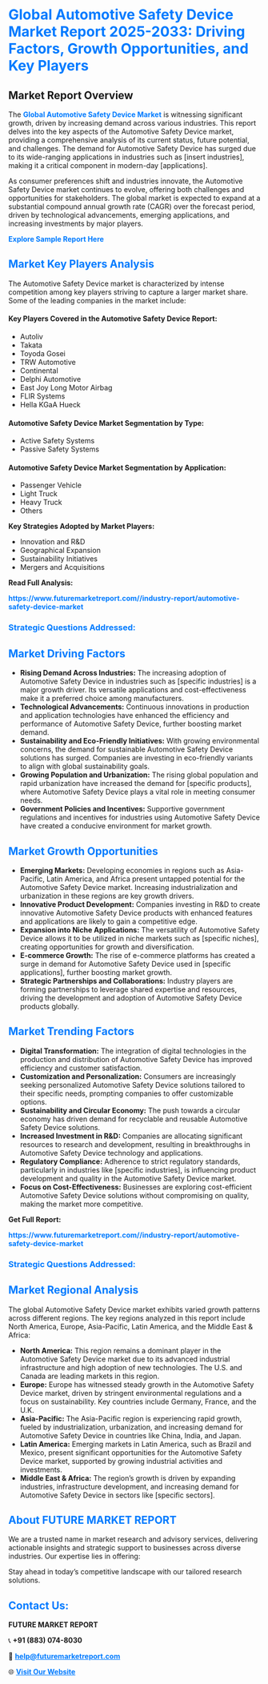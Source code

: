 <h1 style="color: #007BFF;">Global Automotive Safety Device Market Report 2025-2033: Driving Factors, Growth Opportunities, and Key Players</h1>

<section id="overview">
<h2>Market Report Overview</h2>
<p>The <a href="https://www.futuremarketreport.com//industry-report/automotive-safety-device-market" style="color: #007BFF; text-decoration: none;"><strong>Global Automotive Safety Device Market</strong></a> is witnessing significant growth, driven by increasing demand across various industries. This report delves into the key aspects of the Automotive Safety Device market, providing a comprehensive analysis of its current status, future potential, and challenges. The demand for Automotive Safety Device has surged due to its wide-ranging applications in industries such as [insert industries], making it a critical component in modern-day [applications].</p>
<p>As consumer preferences shift and industries innovate, the Automotive Safety Device market continues to evolve, offering both challenges and opportunities for stakeholders. The global market is expected to expand at a substantial compound annual growth rate (CAGR) over the forecast period, driven by technological advancements, emerging applications, and increasing investments by major players.</p>
</section>

<section id="overview">
<p><a href="https://www.futuremarketreport.com//request-sample/reportId=86474" style="color: #007BFF; text-decoration: none;"><strong>Explore Sample Report Here</strong></a></p>
</section>

<section id="key-players">
<h2 style="color: #007BFF;">Market Key Players Analysis</h2>
<p>The Automotive Safety Device market is characterized by intense competition among key players striving to capture a larger market share. Some of the leading companies in the market include:</p>
<h4>Key Players Covered in the Automotive Safety Device Report:</h4>
<ul><li>Autoliv</li><li>Takata</li><li>Toyoda Gosei</li><li>TRW Automotive</li><li>Continental</li><li>Delphi Automotive</li><li>East Joy Long Motor Airbag</li><li>FLIR Systems</li><li>Hella KGaA Hueck</li></ul>
<h4>Automotive Safety Device Market Segmentation by Type:</h4>
<ul><li>Active Safety Systems</li><li>Passive Safety Systems</li></ul>

<h4>Automotive Safety Device Market Segmentation by Application:</h4>
<ul><li>Passenger Vehicle</li><li>Light Truck</li><li>Heavy Truck</li><li>Others</li></ul>
<p><strong>Key Strategies Adopted by Market Players:</strong></p>
<ul>
<li>Innovation and R&D</li>
<li>Geographical Expansion</li>
<li>Sustainability Initiatives</li>
<li>Mergers and Acquisitions</li>
</ul>
</section>

<section>
<p><strong>Read Full Analysis: </strong></p><a href="https://www.futuremarketreport.com//industry-report/automotive-safety-device-market" style="color: #007BFF; text-decoration: none;"><strong>https://www.futuremarketreport.com//industry-report/automotive-safety-device-market</strong></a>
<h3 style="color: #007BFF;">Strategic Questions Addressed:</h3>
</section>

<section id="driving-factors">
<h2 style="color: #007BFF;">Market Driving Factors</h2>
<ul>
<li><strong>Rising Demand Across Industries:</strong> The increasing adoption of Automotive Safety Device in industries such as [specific industries] is a major growth driver. Its versatile applications and cost-effectiveness make it a preferred choice among manufacturers.</li>
<li><strong>Technological Advancements:</strong> Continuous innovations in production and application technologies have enhanced the efficiency and performance of Automotive Safety Device, further boosting market demand.</li>
<li><strong>Sustainability and Eco-Friendly Initiatives:</strong> With growing environmental concerns, the demand for sustainable Automotive Safety Device solutions has surged. Companies are investing in eco-friendly variants to align with global sustainability goals.</li>
<li><strong>Growing Population and Urbanization:</strong> The rising global population and rapid urbanization have increased the demand for [specific products], where Automotive Safety Device plays a vital role in meeting consumer needs.</li>
<li><strong>Government Policies and Incentives:</strong> Supportive government regulations and incentives for industries using Automotive Safety Device have created a conducive environment for market growth.</li>
</ul>
</section>

<section id="growth-opportunities">
<h2 style="color: #007BFF;">Market Growth Opportunities</h2>
<ul>
<li><strong>Emerging Markets:</strong> Developing economies in regions such as Asia-Pacific, Latin America, and Africa present untapped potential for the Automotive Safety Device market. Increasing industrialization and urbanization in these regions are key growth drivers.</li>
<li><strong>Innovative Product Development:</strong> Companies investing in R&D to create innovative Automotive Safety Device products with enhanced features and applications are likely to gain a competitive edge.</li>
<li><strong>Expansion into Niche Applications:</strong> The versatility of Automotive Safety Device allows it to be utilized in niche markets such as [specific niches], creating opportunities for growth and diversification.</li>
<li><strong>E-commerce Growth:</strong> The rise of e-commerce platforms has created a surge in demand for Automotive Safety Device used in [specific applications], further boosting market growth.</li>
<li><strong>Strategic Partnerships and Collaborations:</strong> Industry players are forming partnerships to leverage shared expertise and resources, driving the development and adoption of Automotive Safety Device products globally.</li>
</ul>
</section>

<section id="trending-factors">
<h2 style="color: #007BFF;">Market Trending Factors</h2>
<ul>
<li><strong>Digital Transformation:</strong> The integration of digital technologies in the production and distribution of Automotive Safety Device has improved efficiency and customer satisfaction.</li>
<li><strong>Customization and Personalization:</strong> Consumers are increasingly seeking personalized Automotive Safety Device solutions tailored to their specific needs, prompting companies to offer customizable options.</li>
<li><strong>Sustainability and Circular Economy:</strong> The push towards a circular economy has driven demand for recyclable and reusable Automotive Safety Device solutions.</li>
<li><strong>Increased Investment in R&D:</strong> Companies are allocating significant resources to research and development, resulting in breakthroughs in Automotive Safety Device technology and applications.</li>
<li><strong>Regulatory Compliance:</strong> Adherence to strict regulatory standards, particularly in industries like [specific industries], is influencing product development and quality in the Automotive Safety Device market.</li>
<li><strong>Focus on Cost-Effectiveness:</strong> Businesses are exploring cost-efficient Automotive Safety Device solutions without compromising on quality, making the market more competitive.</li>
</ul>
</section>

<section>
<p><strong>Get Full Report: </strong></p><a href="https://www.futuremarketreport.com//industry-report/automotive-safety-device-market" style="color: #007BFF; text-decoration: none;"><strong>https://www.futuremarketreport.com//industry-report/automotive-safety-device-market</strong></a>
<h3 style="color: #007BFF;">Strategic Questions Addressed:</h3>
</section>


<section id="regional-analysis">
<h2 style="color: #007BFF;">Market Regional Analysis</h2>
<p>The global Automotive Safety Device market exhibits varied growth patterns across different regions. The key regions analyzed in this report include North America, Europe, Asia-Pacific, Latin America, and the Middle East & Africa:</p>
<ul>
<li><strong>North America:</strong> This region remains a dominant player in the Automotive Safety Device market due to its advanced industrial infrastructure and high adoption of new technologies. The U.S. and Canada are leading markets in this region.</li>
<li><strong>Europe:</strong> Europe has witnessed steady growth in the Automotive Safety Device market, driven by stringent environmental regulations and a focus on sustainability. Key countries include Germany, France, and the U.K.</li>
<li><strong>Asia-Pacific:</strong> The Asia-Pacific region is experiencing rapid growth, fueled by industrialization, urbanization, and increasing demand for Automotive Safety Device in countries like China, India, and Japan.</li>
<li><strong>Latin America:</strong> Emerging markets in Latin America, such as Brazil and Mexico, present significant opportunities for the Automotive Safety Device market, supported by growing industrial activities and investments.</li>
<li><strong>Middle East & Africa:</strong> The region’s growth is driven by expanding industries, infrastructure development, and increasing demand for Automotive Safety Device in sectors like [specific sectors].</li>
</ul>
</section>

<footer>
<h2 style="color: #007BFF;">About FUTURE MARKET REPORT</h2>
<p>We are a trusted name in market research and advisory services, delivering actionable insights and strategic support to businesses across diverse industries. Our expertise lies in offering:</p>

<p>Stay ahead in today’s competitive landscape with our tailored research solutions.</p>

<h2 style="color: #007BFF;">Contact Us:</h2>
<p><strong>FUTURE MARKET REPORT</strong></p>
<p>📞 <strong>+91 (883) 074-8030</strong></p>
<p>📧 <strong><a href="mailto:help@futuremarketreport.com" style="color: #007BFF;">help@futuremarketreport.com</a></strong></p>
<p>🌐 <strong><a href="https://www.futuremarketreport.com/" style="color: #007BFF;">Visit Our Website</a></strong></p>
</footer>